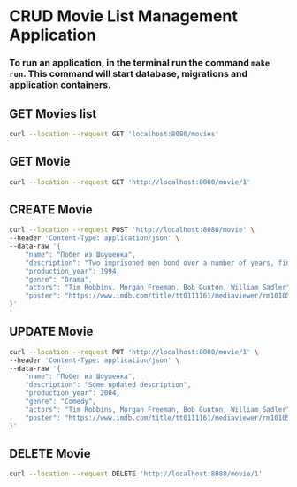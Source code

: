 # CRUD Movie List Management Application


### To run an application, in the terminal run the command `make run`. This command will start database, migrations and application containers.
## GET Movies list
```bash
curl --location --request GET 'localhost:8080/movies'
```
## GET Movie
```bash
curl --location --request GET 'http://localhost:8080/movie/1'
```
## CREATE Movie
```bash
curl --location --request POST 'http://localhost:8080/movie' \
--header 'Content-Type: application/json' \
--data-raw '{
    "name": "Побег из Шоушенка",
    "description": "Two imprisoned men bond over a number of years, finding solace and eventual redemption through acts of common decency.",
    "production_year": 1994,
    "genre": "Drama",
    "actors": "Tim Robbins, Morgan Freeman, Bob Gunton, William Sadler",
    "poster": "https://www.imdb.com/title/tt0111161/mediaviewer/rm10105600/"
}'
```
## UPDATE Movie
```bash
curl --location --request PUT 'http://localhost:8080/movie/1' \
--header 'Content-Type: application/json' \
--data-raw '{
    "name": "Побег из Шоушенка",
    "description": "Some updated description",
    "production_year": 2004,
    "genre": "Comedy",
    "actors": "Tim Robbins, Morgan Freeman, Bob Gunton, William Sadler",
    "poster": "https://www.imdb.com/title/tt0111161/mediaviewer/rm10105600/"
}'
```
## DELETE Movie
```bash
curl --location --request DELETE 'http://localhost:8080/movie/1'
```